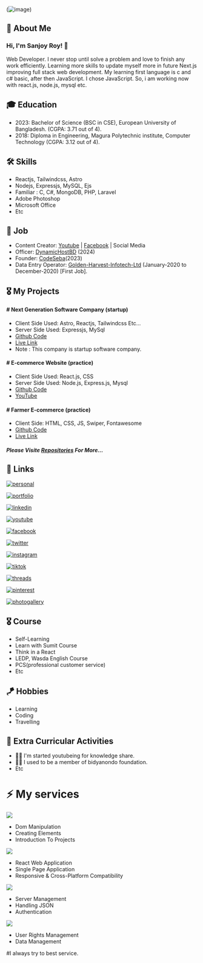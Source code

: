 (![image](https://github.com/user-attachments/assets/2050d174-d7ca-46ee-b0aa-8180e8e5601e))



## 🚀 About Me
### Hi, I'm Sanjoy Roy! 👋
Web Developer. I never stop until solve a problem and love to finish any work efficiently. Learning more skills to update myself more in future Next.js improving full stack web development. My learning first language is c and c# basic, after then JavaScript. I chose JavaScript. So, i am working now with react.js, node.js, mysql etc.


## 🎓 Education
- 2023: Bachelor of Science (BSC in CSE), European University of Bangladesh. (CGPA: 3.71 out of 4).
- 2018: Diploma in Engineering, Magura Polytechnic institute, Computer Technology (CGPA: 3.12 out of 4).


## 🛠 Skills

- Reactjs, Tailwindcss, Astro
- Nodejs, Expressjs, MySQL, Ejs
- Familiar : C, C#, MongoDB, PHP, Laravel
- Adobe Photoshop
- Microsoft Office
- Etc


## 👑 Job
- Content Creator: [Youtube](https://www.youtube.com/@sanjoy-roy) | [Facebook](https://www.facebook.com/sanjoyroydev/) | Social Media
- Officer: [DynamicHostBD](https://dynamichostbd.com) (2024)
- Founder: [CodeSeba](https://codeseba.xyz)(2023)
- Data Entry Operator: [Golden-Harvest-Infotech-Ltd](https://www.goldenharvestbd.com) (January-2020 to December-2020) [First Job].



## 🎖️ My Projects

#### # Next Generation Software Company (startup)
- Client Side Used: Astro, Reactjs, Tailwindcss Etc... 
- Server Side Used: Expressjs, MySql
- [Github Code]()
- [Live Link](https://codeseba.xyz)
- Note : This company is startup software company.

#### # E-commerce Website (practice)
- Client Side Used: React.js, CSS
- Server Side Used: Node.js, Express.js, Mysql
- [Github Code](https://github.com/sanjoy-git/ecommerce-mern-project)
- [YouTube](https://youtu.be/2TlOB5gCXd4)

#### # Farmer E-commerce (practice)
- Client Side: HTML, CSS, JS, Swiper, Fontawesome
- [Github Code](https://github.com/sanjoy-git/farmer-ecommerce)
- [Live Link](https://sanjoy-git.github.io/farmer-ecommerce)

##### Please Visite [Repositories](https://github.com/sanjoy-git?tab=repositories) For More...


## 🔗 Links
[![personal](https://img.shields.io/badge/personal-gray?style=for-the-badge&logo=netlify&logoColor=white)](https://sanjoyroy.netlify.app)

[![portfolio](https://img.shields.io/badge/github-portfolio-003545?style=for-the-badge&logo=github&logoColor=white)](https://github.com/sanjoy-git)

[![linkedin](https://img.shields.io/badge/linkedin-0A66C2?style=for-the-badge&logo=linkedin&logoColor=white)](https://www.linkedin.com/in/sanjoy-in)

[![youtube](https://img.shields.io/badge/Youtube-red?style=for-the-badge&logo=youtube&logoColor=white)](https://www.youtube.com/@sanjoy-roy)

[![facebook](https://img.shields.io/badge/facebook-blue?style=for-the-badge&logo=facebook&logoColor=white)](https://www.facebook.com/sanjoyroy.fb)

[![twitter](https://img.shields.io/badge/Twitter-black?style=for-the-badge&logo=x&logoColor=white)](https://x.com/sanjoy_x)

[![instagram](https://img.shields.io/badge/instagram-red?style=for-the-badge&logo=Instagram&logoColor=white)](https://www.instagram.com/sanjoy_.roy)

[![tiktok](https://img.shields.io/badge/Tiktok-black?style=for-the-badge&logo=tiktok&logoColor=white)](https://www.tiktok.com/@sanjoy_.roy)

[![threads](https://img.shields.io/badge/Threads-black?style=for-the-badge&logo=threads&logoColor=white)](https://www.threads.net/@sanjoy_.roy)

[![pinterest](https://img.shields.io/badge/pinterest-red?style=for-the-badge&logo=pinterest&logoColor=white)](https://www.pinterest.com/sanjoy_pt)

[![photogallery](https://img.shields.io/badge/Photo_Gallery-yellow?style=for-the-badge&logo=google-photos&logoColor=white)](https://sites.google.com/view/sanjoy-roy)


## 🎖️ Course
- Self-Learning
- Learn with Sumit Course
- Think in a React
- LEDP, Wasda English Course
- PCS(professional customer service)
- Etc

## 🪁 Hobbies
- Learning
- Coding
- Travelling

  
## 📌 Extra Curricular Activities
- 👯‍♀️ I'm started youtubeing for knowledge share.
- 👯‍♀️ I used to be a member of bidyanondo foundation.
- Etc


# ⚡️ My services
![](https://skills.thijs.gg/icons?i=html,css,js&theme)
- Dom Manipulation
- Creating Elements
- Introduction To Projects

![](https://skills.thijs.gg/icons?i=react&theme)
- React Web Application
- Single Page Application
- Responsive & Cross-Platform Compatibility


![](https://skills.thijs.gg/icons?i=nodejs&theme)
- Server Management
- Handling JSON
- Authentication

![](https://skills.thijs.gg/icons?i=mongodb,mysql&theme)
- User Rights Management
- Data Management

#I always try to best service.


